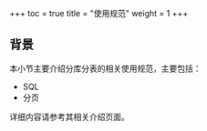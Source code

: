 +++
toc = true
title = "使用规范"
weight = 1
+++

## 背景

本小节主要介绍分库分表的相关使用规范，主要包括：

* SQL
* 分页

详细内容请参考其相关介绍页面。